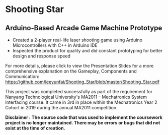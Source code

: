 # Shooting Star
## Arduino-Based Arcade Game Machine Prototype 

- Created a 2-player real-life laser shooting game using Arduino Microcontrollers with C++ in Arduino IDE
- Inspected the product for quality and did constant prototyping for better design and response speed

For more details, please click to view the Presentation Slides for a more comprehensive explanation on the Gameplay, Components and Communication:
https://github.com/leeyunfai/Shooting_Star/blob/master/Shooting_Star.pdf

This project was completed successfully as part of the requirement for Nanyang Technological University's MA2011 – Mechatronics System Interfacing course. It came in 3rd in place within the Mechatronics Year 2 Cohort in 2019 during the annual MA2011 competition.

**Disclaimer : The source code that was used to implement the coursework project is no longer maintained. There may be errors or bugs that did not exist at the time of creation.**
